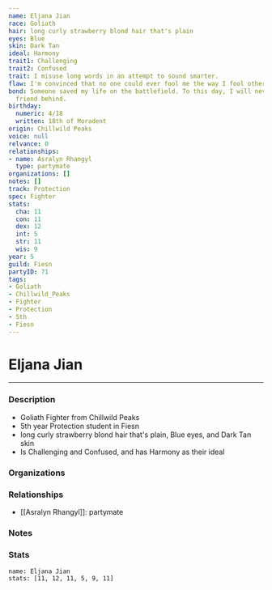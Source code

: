 ```yaml
---
name: Eljana Jian
race: Goliath
hair: long curly strawberry blond hair that's plain
eyes: Blue
skin: Dark Tan
ideal: Harmony
trait1: Challenging
trait2: Confused
trait: I misuse long words in an attempt to sound smarter.
flaw: I'm convinced that no one could ever fool me the way I fool others.
bond: Someone saved my life on the battlefield. To this day, I will never leave a
  friend behind.
birthday:
  numeric: 4/18
  written: 18th of Moradent
origin: Chillwild Peaks
voice: null
relvance: 0
relationships:
- name: Asralyn Rhangyl
  type: partymate
organizations: []
notes: []
track: Protection
spec: Fighter
stats:
  cha: 11
  con: 11
  dex: 12
  int: 5
  str: 11
  wis: 9
year: 5
guild: Fiesn
partyID: 71
tags:
- Goliath
- Chillwild_Peaks
- Fighter
- Protection
- 5th
- Fiesn
---
```

# Eljana Jian
---
### Description
- Goliath Fighter from Chillwild Peaks
- 5th year Protection student in Fiesn
- long curly strawberry blond hair that's plain, Blue eyes, and Dark Tan skin
- Is Challenging and Confused, and has Harmony as their ideal

### Organizations

### Relationships
- [[Asralyn Rhangyl]]: partymate

### Notes

### Stats
```statblock
name: Eljana Jian
stats: [11, 12, 11, 5, 9, 11]
```